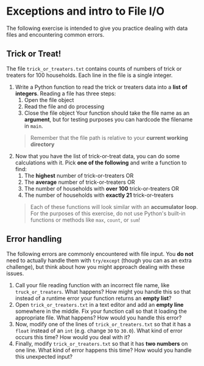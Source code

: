 # Exceptions and intro to File I/O
The following exercise is intended to give you practice dealing with data files and encountering common errors.

## Trick or Treat!
The file `trick_or_treaters.txt` contains counts of numbers of trick or treaters for 100 households. Each line in the file is a single integer.

1. Write a Python function to read the trick or treaters data into a **list of integers**. Reading a file has three steps:
   1. Open the file object
   2. Read the file and do processing
   3. Close the file object
   Your function should take the file name as an **argument**, but for testing purposes you can hardcode the filename in `main`.
   > Remember that the file path is relative to your **current working directory**
2. Now that you have the list of trick-or-treat data, you can do some calculations with it. Pick **one of the following** and write a function to find:
   1. The **highest** number of trick-or-treaters OR
   2. The **average** number of trick-or-treaters OR
   3. The number of households with **over 100** trick-or-treaters OR
   4. The number of households with **exactly 21** trick-or-treaters
    > Each of these functions will look similar with an **accumulator loop**. For the purposes of this exercise, do not use Python's built-in functions or methods like `max`, `count`, or `sum`!

## Error handling
The following errors are commonly encountered with file input. You **do not** need to actually handle them with `try/except` (though you can as an extra challenge), but think about how you might approach dealing with these issues.

1. Call your file reading function with an incorrect file name, like `truck_or_treaters`. What happens? How might you handle this so that instead of a runtime error your function returns an **empty list**?
2. Open `trick_or_treaters.txt` in a text editor and add an **empty line** somewhere in the middle. Fix your function call so that it loading the appropriate file. What happens? How would you handle this error?
3. Now, modify one of the lines of `trick_or_treaters.txt` so that it has a `float` instead of an `int` (e.g. change `30` to `30.0`). What kind of error occurs this time? How would you deal with it?
4. Finally, modify `trick_or_treaters.txt` so that it has **two numbers** on one line. What kind of error happens this time? How would you handle this unexpected input?